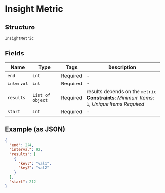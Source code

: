 
# Insight Metric

## Structure

`InsightMetric`

## Fields

| Name | Type | Tags | Description |
|  --- | --- | --- | --- |
| `end` | `int` | Required | - |
| `interval` | `int` | Required | - |
| `results` | `List of object` | Required | results depends on the `metric`<br>**Constraints**: *Minimum Items*: `1`, *Unique Items Required* |
| `start` | `int` | Required | - |

## Example (as JSON)

```json
{
  "end": 254,
  "interval": 92,
  "results": [
    {
      "key1": "val1",
      "key2": "val2"
    }
  ],
  "start": 212
}
```

